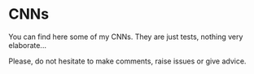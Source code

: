 # CNNs

You can find here some of my CNNs. They are just tests, nothing very elaborate...

Please, do not hesitate to make comments, raise issues or give advice.
